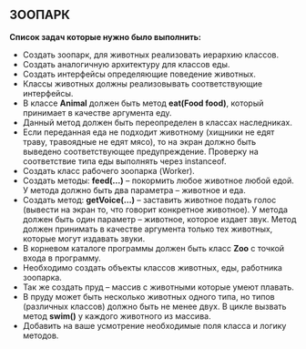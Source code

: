 ## ЗООПАРК
**Список задач которые нужно было выполнить:**
- Создать зоопарк, для животных реализовать иерархию классов.
- Создать аналогичную архитектуру для классов еды.
- Создать интерфейсы определяющие поведение животных.
- Классы животных должны реализовывать соответствующие интерфейсы.
- В классе **Animal** должен быть метод **eat(Food food)**, который принимает в качестве аргумента еду.
- Данный метод должен быть переопределен в классах наследниках.
- Если переданная еда не подходит животному (хищники не едят траву, травоядные не едят мясо), то на экран должно быть выведено соответствующее предупреждение. Проверку на соответствие типа еды выполнять через instanceof.
- Создать класс рабочего зоопарка (Worker).
- Создать методы: **feed(…)** – покормить любое животное любой едой. У метода должно быть два параметра – животное и еда.
- Создать метод: **getVoice(…)** – заставить животное подать голос (вывести на экран то, что говорит конкретное животное). У метода должен быть один параметр – животное, которое издает звук. Метод должен принимать в качестве аргумента только тех животных, которые могут издавать звуки.
- В корневом каталоге программы должен быть класс **Zoo** c точкой входа в программу.
- Необходимо создать объекты классов животных, еды, работника зоопарка.
- Так же создать пруд – массив с животными которые умеют плавать.
- В пруду может быть несколько животных одного типа, но типов (различных классов) должно быть не менее двух. В цикле вызвать метод **swim()** у каждого животного из массива.
- Добавить на ваше усмотрение необходимые поля класса и логику методов.
